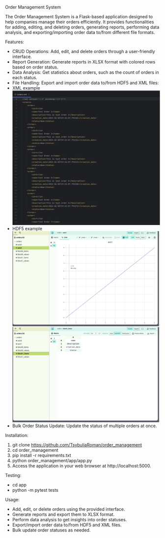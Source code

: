Order Management System

The Order Management System is a Flask-based application designed to help companies manage their orders efficiently. 
It provides functionalities for adding, editing, and deleting orders, generating reports, performing data analysis, 
and exporting/importing order data to/from different file formats.

Features:
- CRUD Operations: Add, edit, and delete orders through a user-friendly interface. 
- Report Generation: Generate reports in XLSX format with colored rows based on order status. 
- Data Analysis: Get statistics about orders, such as the count of orders in each status. 
- File Handling: Export and import order data to/from HDF5 and XML files:
- XML example ![img.png](img.png)
- HDF5 example ![img_1.png](img_1.png) ![img_2.png](img_2.png)
- Bulk Order Status Update: Update the status of multiple orders at once.

Installation:
1. git clone https://github.com/TsybuliaRoman/order_management
2. cd order_management
3. pip install -r requirements.txt
4. python order_management/app/app.py
5. Access the application in your web browser at http://localhost:5000.


Testing:
- cd app
- python -m pytest tests

Usage:
- Add, edit, or delete orders using the provided interface. 
- Generate reports and export them to XLSX format. 
- Perform data analysis to get insights into order statuses. 
- Export/import order data to/from HDF5 and XML files. 
- Bulk update order statuses as needed.
